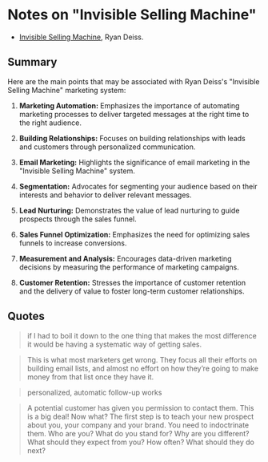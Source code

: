 # Notes on "Invisible Selling Machine"

* [Invisible Selling Machine](https://amzn.to/44UPlMw), Ryan Deiss.

## Summary

Here are the main points that may be associated with Ryan Deiss's "Invisible Selling Machine" marketing system:

1. **Marketing Automation:** Emphasizes the importance of automating marketing processes to deliver targeted messages at the right time to the right audience.

2. **Building Relationships:** Focuses on building relationships with leads and customers through personalized communication.

3. **Email Marketing:** Highlights the significance of email marketing in the "Invisible Selling Machine" system.

4. **Segmentation:** Advocates for segmenting your audience based on their interests and behavior to deliver relevant messages.

5. **Lead Nurturing:** Demonstrates the value of lead nurturing to guide prospects through the sales funnel.

6. **Sales Funnel Optimization:** Emphasizes the need for optimizing sales funnels to increase conversions.

7. **Measurement and Analysis:** Encourages data-driven marketing decisions by measuring the performance of marketing campaigns.

8. **Customer Retention:** Stresses the importance of customer retention and the delivery of value to foster long-term customer relationships.


## Quotes

> if I had to boil it down to the one thing that makes the most difference it would be having a systematic way of getting sales.

> This is what most marketers get wrong. They focus all their efforts on building email lists, and almost no effort on how they’re going to make money from that list once they have it.

> personalized, automatic follow-up works

> A potential customer has given you permission to contact them. This is a big deal! Now what? The first step is to teach your new prospect about you, your company and your brand. You need to indoctrinate them. Who are you? What do you stand for? Why are you different? What should they expect from you? How often? What should they do next?
